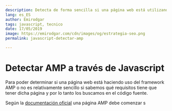 ```yaml
---
description: Detecta de forma sencilla si una página web está utilizando AMP o no
lang: es_ES
author: Emirodgar
tags: javascript, tecnico
date: 17/05/2019
image: https://emirodgar.com/cdn/images/og/estrategia-seo.png
permalink: javascript-detectar-amp

---
```

# Detectar AMP a través de Javascript

Para poder determinar si una página web está haciendo uso del framework AMP o no es relativamente sencillo si sabemos qué requisitos tiene que tener dicha página y por lo tanto los buscamos en el código fuente.

Según la [documentación oficial](https://amp.dev/documentation/guides-and-tutorials/learn/spec/amphtml/?referrer=ampproject.org#required-markup) una página AMP debe comenzar s


<!--stackedit_data:
eyJoaXN0b3J5IjpbMjAwNzc5MjIyNl19
-->